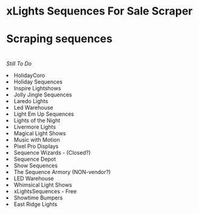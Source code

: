 # xLights Sequences For Sale Scraper
#
#
# Scraping sequences

#
<i>Still To Do</i>
<uol>
<li>HolidayCoro</li>
<li>Holiday Sequences</li>
<li>Inspire Lightshows</li>
<li>Jolly Jingle Sequences</li>
<li>Laredo Lights</li>
<li>Led Warehouse</li>
<li>Light Em Up Sequences</li>
<li>Lights of the Night</li>
<li>Livermore Lights</li>
<li>Magical Light Shows</li>
<li>Music with Motion</li>
<li>Pixel Pro Displays</li>
<li>Sequence Wizards - (Closed?)</li>
<li>Sequence Depot</li>
<li>Show Sequences</li>
<li>The Sequence Armory (NON-vendor?)</li>
<li>LED Warehouse</li>
<li>Whimsical Light Shows</li>
<li>xLightsSequences - Free</li>
<li>Showtime Bumpers</li>
<li>East Ridge Lights</li>
</uol>

